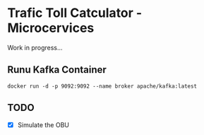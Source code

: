 # Trafic Toll Catculator - Microcervices
Work in progress...

## Runu Kafka Container
```
docker run -d -p 9092:9092 --name broker apache/kafka:latest

```

## TODO
- [x] Simulate the OBU

